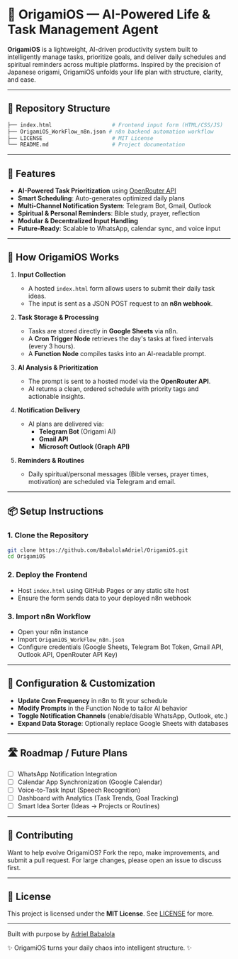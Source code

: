 # 🌸 OrigamiOS — AI-Powered Life & Task Management Agent

**OrigamiOS** is a lightweight, AI-driven productivity system built to intelligently manage tasks, prioritize goals, and deliver daily schedules and spiritual reminders across multiple platforms. Inspired by the precision of Japanese origami, OrigamiOS unfolds your life plan with structure, clarity, and ease.

---

## 📂 Repository Structure

```bash
├── index.html                   # Frontend input form (HTML/CSS/JS)
├── OrigamiOS_WorkFlow_n8n.json # n8n backend automation workflow
├── LICENSE                      # MIT License
└── README.md                    # Project documentation
```

---

## 🚀 Features

- **AI-Powered Task Prioritization** using [OpenRouter API](https://openrouter.ai/)
- **Smart Scheduling**: Auto-generates optimized daily plans
- **Multi-Channel Notification System**: Telegram Bot, Gmail, Outlook
- **Spiritual & Personal Reminders**: Bible study, prayer, reflection
- **Modular & Decentralized Input Handling**
- **Future-Ready**: Scalable to WhatsApp, calendar sync, and voice input

---

## 🧠 How OrigamiOS Works

1. **Input Collection**
   - A hosted `index.html` form allows users to submit their daily task ideas.
   - The input is sent as a JSON POST request to an **n8n webhook**.

2. **Task Storage & Processing**
   - Tasks are stored directly in **Google Sheets** via n8n.
   - A **Cron Trigger Node** retrieves the day's tasks at fixed intervals (every 3 hours).
   - A **Function Node** compiles tasks into an AI-readable prompt.

3. **AI Analysis & Prioritization**
   - The prompt is sent to a hosted model via the **OpenRouter API**.
   - AI returns a clean, ordered schedule with priority tags and actionable insights.

4. **Notification Delivery**
   - AI plans are delivered via:
     - **Telegram Bot** (Origami AI)
     - **Gmail API**
     - **Microsoft Outlook (Graph API)**

5. **Reminders & Routines**
   - Daily spiritual/personal messages (Bible verses, prayer times, motivation) are scheduled via Telegram and email.

---

## 📦 Setup Instructions

### 1. Clone the Repository
```bash
git clone https://github.com/BabalolaAdriel/OrigamiOS.git
cd OrigamiOS
```

### 2. Deploy the Frontend
- Host `index.html` using GitHub Pages or any static site host
- Ensure the form sends data to your deployed n8n webhook

### 3. Import n8n Workflow
- Open your n8n instance
- Import `OrigamiOS_WorkFlow_n8n.json`
- Configure credentials (Google Sheets, Telegram Bot Token, Gmail API, Outlook API, OpenRouter API Key)

---

## 🧩 Configuration & Customization

- **Update Cron Frequency** in n8n to fit your schedule
- **Modify Prompts** in the Function Node to tailor AI behavior
- **Toggle Notification Channels** (enable/disable WhatsApp, Outlook, etc.)
- **Expand Data Storage**: Optionally replace Google Sheets with databases

---

## 🛣️ Roadmap / Future Plans

- [ ] WhatsApp Notification Integration
- [ ] Calendar App Synchronization (Google Calendar)
- [ ] Voice-to-Task Input (Speech Recognition)
- [ ] Dashboard with Analytics (Task Trends, Goal Tracking)
- [ ] Smart Idea Sorter (Ideas → Projects or Routines)

---

## 🤝 Contributing

Want to help evolve OrigamiOS? Fork the repo, make improvements, and submit a pull request. For large changes, please open an issue to discuss first.

---

## 📄 License

This project is licensed under the **MIT License**. See [LICENSE](./LICENSE) for more.

---

Built with purpose by [Adriel Babalola](https://github.com/BabalolaAdriel)

✨ OrigamiOS turns your daily chaos into intelligent structure. ✨

